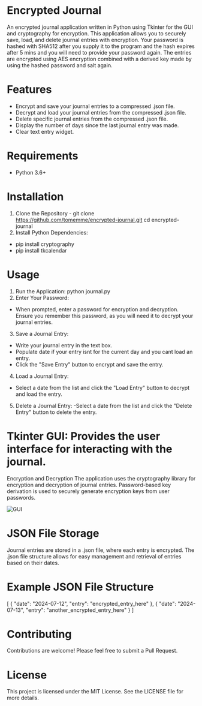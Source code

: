 # Encrypted Journal
An encrypted journal application written in Python using Tkinter for the GUI and cryptography for encryption. This application allows you to securely save, load, and delete journal entries with encryption. Your password is hashed with SHA512 after you supply it to the program and the hash expires after 5 mins and you will need to provide your password again. The entries are encrypted using AES encryption combined with a derived key made by using the hashed password and salt again.

# Features
- Encrypt and save your journal entries to a compressed .json file.
- Decrypt and load your journal entries from the compressed .json file.
- Delete specific journal entries from the compressed .json file.
- Display the number of days since the last journal entry was made.
- Clear text entry widget.

# Requirements
- Python 3.6+

# Installation
1. Clone the Repository - git clone https://github.com/tomemme/encrypted-journal.git
    cd encrypted-journal
2. Install Python Dependencies:
- pip install cryptography
- pip install tkcalendar

# Usage
1. Run the Application: python journal.py
2. Enter Your Password:
- When prompted, enter a password for encryption and decryption. Ensure you remember this password, as you will need it to decrypt your journal entries.
3. Save a Journal Entry:
- Write your journal entry in the text box.
- Populate date if your entry isnt for the current day and you cant load an entry.
- Click the "Save Entry" button to encrypt and save the entry.
4. Load a Journal Entry:
- Select a date from the list and click the "Load Entry" button to decrypt and load the entry.
5. Delete a Journal Entry:
-Select a date from the list and click the "Delete Entry" button to delete the entry. 

# Tkinter GUI: Provides the user interface for interacting with the journal.
Encryption and Decryption
The application uses the cryptography library for encryption and decryption of journal entries. Password-based key derivation is used to securely generate encryption keys from user passwords.

![GUI](https://github.com/user-attachments/assets/bcbc7b89-7898-482e-930f-be9540c3c833)

# JSON File Storage
Journal entries are stored in a .json file, where each entry is encrypted. The .json file structure allows for easy management and retrieval of entries based on their dates.

# Example JSON File Structure
[
    {
        "date": "2024-07-12",
        "entry": "encrypted_entry_here"
    },
    {
        "date": "2024-07-13",
        "entry": "another_encrypted_entry_here"
    }
]

# Contributing
Contributions are welcome! Please feel free to submit a Pull Request.

# License
This project is licensed under the MIT License. See the LICENSE file for more details.
